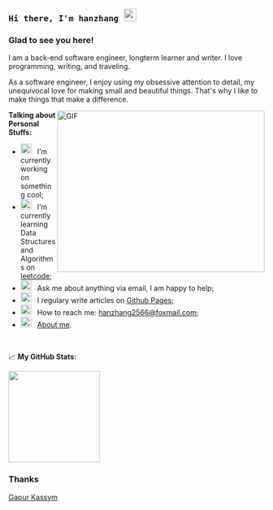 ### <samp>Hi there, I'm hanzhang <img src="https://media.giphy.com/media/hvRJCLFzcasrR4ia7z/giphy.gif" width="25"> </samp>

### Glad to see you here!

I am a back-end software engineer, longterm learner and writer. I love programming, writing, and traveling.

As a software engineer, I enjoy using my obsessive attention to detail, my unequivocal love for making small and beautiful things. That's why I like to make things that make a difference.


<img align="right" alt="GIF" src="https://github.com/Gapur/Gapur/blob/main/assets/coding.gif?raw=true" width="408" height="318" />

**Talking about Personal Stuffs:**

- <img src="https://github.com/Gapur/Gapur/blob/main/assets/developer.gif?raw=true" width="21" />&nbsp;&nbsp; I’m currently working on something cool;
- <img src="https://github.com/Gapur/Gapur/blob/main/assets/lightning.gif?raw=true" width="21" />&nbsp;&nbsp; I’m currently learning Data Structures and Algorithms on [leetcode](https://leetcode.com/GKassym);
- <img src="https://github.com/Gapur/Gapur/blob/main/assets/message.gif?raw=true" width="21" />&nbsp;&nbsp; Ask me about anything via email, I am happy to help;
- <img src="https://github.com/Gapur/Gapur/blob/main/assets/laptop.gif?raw=true" width="21" />&nbsp;&nbsp; I regulary write articles on [Github Pages](https://hanzhang2566.github.io);
- <img src="https://github.com/Gapur/Gapur/blob/main/assets/letterbox.gif?raw=true" width="21" />&nbsp;&nbsp; How to reach me: hanzhang2566@foxmail.com;
- <img src="https://github.com/Gapur/Gapur/blob/main/assets/doc.gif?raw=true" width="21" />&nbsp;&nbsp; [About me](http://hanzhang2566.github.io/about/).

</br>

📈 **My GitHub Stats:**

<img height="180em" src="https://github-readme-stats.vercel.app/api?username=hanzhang2566&layout=default&show_icons=true&theme=cobalt&bg_color=DEG,b9586f,904e95" />

### Thanks

[Gapur Kassym](https://github.com/Gapur)
